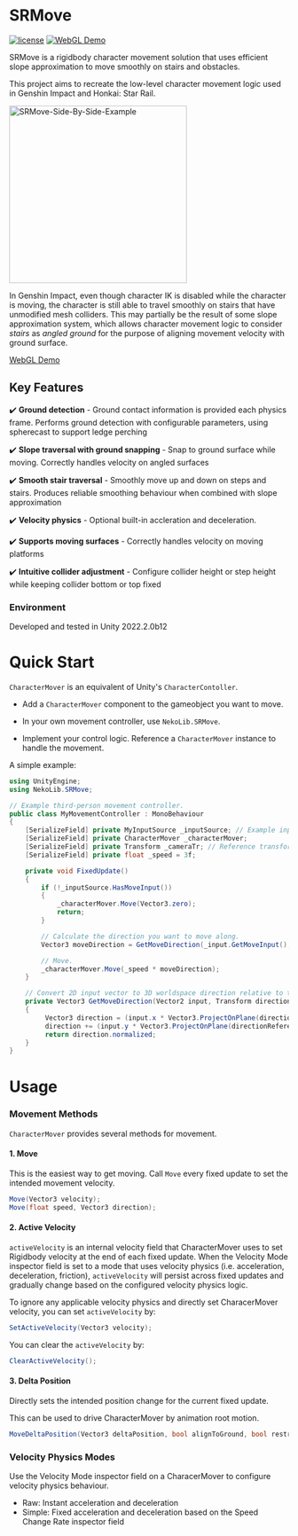 
# SRMove
[![license](https://img.shields.io/badge/license-MIT-green.svg?style=flat&cacheSeconds=2592000)](https://github.com/NoiRC256/SRMove/blob/main/LICENSE)
[![WebGL Demo](https://img.shields.io/badge/demo-WebGL-orange.svg?style=flat&logo=google-chrome&logoColor=white&cacheSeconds=2592000)](https://noirccc.net/blog/predictive-damping-demo)

SRMove is a rigidbody character movement solution that uses efficient slope approximation to move smoothly on stairs and obstacles.


This project aims to recreate the low-level character movement logic used in Genshin Impact and Honkai: Star Rail. 

<img src="https://i.ibb.co/hRyzLJG/SRMove-Side-By-Side-Example.gif" alt="SRMove-Side-By-Side-Example" width="320">

In Genshin Impact, even though character IK is disabled while the character is moving, the character is still able to travel smoothly on stairs that have unmodified mesh colliders. This may partially be the result of some slope approximation system, which allows character movement logic to consider *stairs* as *angled ground* for the purpose of aligning movement velocity with ground surface.

[WebGL Demo](https://noirccc.net/blog/predictive-damping-demo)


## Key Features

:heavy_check_mark: **Ground detection** - Ground contact information is provided each physics frame. Performs ground detection with configurable parameters, using spherecast to support ledge perching

:heavy_check_mark: **Slope traversal with ground snapping** - Snap to ground surface while moving. Correctly handles velocity on angled surfaces

:heavy_check_mark: **Smooth stair traversal** - Smoothly move up and down on steps and stairs. Produces reliable smoothing behaviour when combined with slope approximation

:heavy_check_mark: **Velocity physics** - Optional built-in accleration and deceleration.

:heavy_check_mark: **Supports moving surfaces** - Correctly handles velocity on moving platforms

:heavy_check_mark: **Intuitive collider adjustment** - Configure collider height or step height while keeping collider bottom or top fixed

### Environment

Developed and tested in Unity 2022.2.0b12

# Quick Start

`CharacterMover` is an equivalent of Unity's `CharacterContoller`.

- Add a `CharacterMover` component to the gameobject you want to move.

- In your own movement controller, use `NekoLib.SRMove`.

- Implement your control logic. Reference a `CharacterMover` instance to handle the movement.

A simple example:
```csharp
using UnityEngine;
using NekoLib.SRMove;

// Example third-person movement controller.
public class MyMovementController : MonoBehaviour
{
    [SerializeField] private MyInputSource _inputSource; // Example input source.
    [SerializeField] private CharacterMover _characterMover;
    [SerializeField] private Transform _cameraTr; // Reference transform used to determine movement direction.
    [SerializeField] private float _speed = 3f;

    private void FixedUpdate()
    {
        if (!_inputSource.HasMoveInput())
        {
            _characterMover.Move(Vector3.zero);
            return;
        }

        // Calculate the direction you want to move along.
        Vector3 moveDirection = GetMoveDirection(_input.GetMoveInput(), _cameraTr);

        // Move.
        _characterMover.Move(_speed * moveDirection);
    }

    // Convert 2D input vector to 3D worldspace direction relative to the reference transform.
    private Vector3 GetMoveDirection(Vector2 input, Transform directionReference)
    {
         Vector3 direction = (input.x * Vector3.ProjectOnPlane(directionReference.right, Vector3.up)).normalized;
         direction += (input.y * Vector3.ProjectOnPlane(directionReference.forward, Vector3.up)).normalized;
         return direction.normalized;
    }
}
```

# Usage

### Movement Methods
`CharacterMover` provides several methods for movement.
#### 1. Move

This is the easiest way to get moving. Call `Move` every fixed update to set the intended movement velocity.

```csharp
Move(Vector3 velocity);
Move(float speed, Vector3 direction);
```

#### 2. Active Velocity
`activeVelocity` is an internal velocity field that CharacterMover uses to set Rigidbody velocity at the end of each fixed update. When the Velocity Mode inspector field is set to a mode that uses velocity physics (i.e. acceleration, deceleration, friction), `activeVelocity` will persist across fixed updates and gradually change based on the configured velocity physics logic.

To ignore any applicable velocity physics and directly set CharacerMover velocity, you can set `activeVelocity` by:
```csharp
SetActiveVelocity(Vector3 velocity);
```

You can clear the `activeVelocity` by:
```csharp
ClearActiveVelocity();
```


#### 3. Delta Position

Directly sets the intended position change for the current fixed update.

This can be used to drive CharacterMover by animation root motion.
```csharp
MoveDeltaPosition(Vector3 deltaPosition, bool alignToGround, bool restrictToGround)
```

### Velocity Physics Modes
Use the Velocity Mode inspector field on a CharacerMover to configure velocity physics behaviour.
- Raw: Instant acceleration and deceleration
- Simple: Fixed acceleration and deceleration based on the Speed Change Rate inspector field



